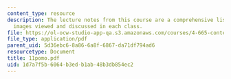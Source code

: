 ```yaml
---
content_type: resource
description: The lecture notes from this course are a comprehensive listing of the
  images viewed and discussed in each class.
file: https://ol-ocw-studio-app-qa.s3.amazonaws.com/courses/4-665-contemporary-architecture-and-critical-debate-spring-2002/1d7a7f5b6064b3edb1ab48b3db854ec2_11pomo.pdf
file_type: application/pdf
parent_uid: 5d36ebc6-8a86-6a8f-6867-da71df794ad6
resourcetype: Document
title: 11pomo.pdf
uid: 1d7a7f5b-6064-b3ed-b1ab-48b3db854ec2
---
```

